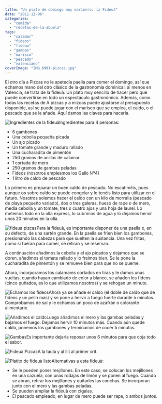 ```yaml
---
title: "Un plato de domingo muy marinero: la Fideuà"
date: "2011-12-06"
categories: 
  - "comida"
  - "recetas-de-la-abuela"
tags: 
  - "calamar"
  - "fideos"
  - "fideua"
  - "gambas"
  - "marisco"
  - "pescado"
  - "valenciano"
coverImage: "IMG_6991-pizcas.jpg"
---
```


El otro día a Pizcas no le apetecía paella para comer el domingo, así que echamos mano del otro clásico de la gastronomía dominical, al menos en Valencia, se trata de la fideuà. Un plato muy sencillo de hacer pero que puede convertirse en todo un espectáculo gastronómico. Además, como todas las recetas de A pizcas y a mizcas puede ajustarse al presupuesto disponible, así se puede jugar con el marisco que se emplea, el caldo, o el pescado que se le añade. Aquí damos las claves para hacerla.

![](images/IMG_6941-pizcas.jpg "Ingredientes de la fideuà")Ingredientes para 4 personas:

- 6 gambones
- Una cebolla pequeña picada
- Un ajo picado
- Un tomate grande y maduro rallado
- Una cucharadita de pimentón
- 250 gramos de anillas de calamar
- 1 cortada de mero
- 250 gramos de gambas peladas
- Fideos (nosotros empleamos los Gallo Nº4)
- 1 litro de caldo de pescado

Lo primero es preparar un buen caldo de pescado. No escatiméis, pues aunque os sobre caldo se puede congelar y lo tenéis listo para utilizar en el futuro. Nosotros solemos hacer el caldo con un kilo de morralla (pescado de playa pequeño variado), dos o tres galeras, hueso de rape o de mero, media cebolla y un tomate, tres o cuatro ajos y una hoja de laurel. Lo metemos todo en la olla express, lo cubrimos de agua y lo dejamos hervir unos 20 minutos en la olla.

![](images/IMG_6954-pizcas.jpg "fideua pizcas")Para la fideuà, es importante disponer de una paella o, en su defecto, de una sartén grande. En la paella se fríen bien los gambones, presionando las cabezas para que suelten la sustancia. Una vez fritas, como si fueran para comer, se retiran y se reservan.

A continuación añadimos la cebolla y el ajo picados y dejamos que se doren, añadimos el tomate rallado y lo freimos bien. Se le pone la cucharadita de pimentón y se remueve bien para que no se queme.

Ahora, incorporamos los calamares cortados en tiras y le damos unas vueltas, cuando hayan cambiado de color a blanco, se añaden los fideos (cinco puñados, es lo que utilizamos nosotros) y se rehogan un minuto.

![](images/IMG_6960-pizcas.jpg "Echamos los fideos")Ahora ya se añade el caldo (el doble de caldo que de fideos y un pelín más) y se pone a hervir a fuego fuerte durante 5 minutos. Comprobamos de sal y le echamos un poco de azafrán o colorante alimentario.

![](images/IMG_6977-pizcas.jpg "Añadimos el caldo")Luego añadimos el mero y las gambas peladas y bajamos el fuego. Dejamos hervir 10 minutos más. Cuando aún quede caldo, ponemos los gambones y terminamos de cocer 5 minutos.

![](images/IMG_6986-pizcas.jpg "Gambas")Es importante dejarla reposar unos 6 minutos para que coja todo el sabor.

![](images/IMG_6991-pizcas.jpg "Fideuà Pizcas")A la taula y al llit al primer crit.

![](images/IMG_6993-pizcas.jpg "Platito de fideuà listo")Alternativas a esta fideuà:

- Se le pueden poner mejillones. En este caso, se colocan los mejillones en una cazuela, con unas rodajas de limón y se ponen al fuego. Cuando se abran, retirar los mejillones y quitarles las conchas. Se incorporan junto con el mero y las gambas peladas.
- Se pueden ampliar la fideuà con cigalas.
- El pescado empleado, en lugar de mero puede ser rape, o ambos juntos.
